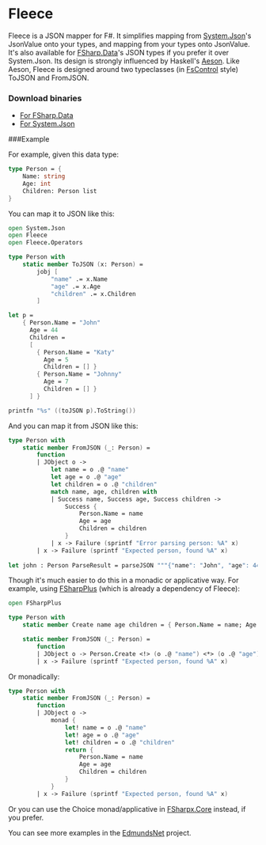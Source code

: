 Fleece
======

Fleece is a JSON mapper for F#. It simplifies mapping from [System.Json](http://bit.ly/1axIBoA)'s JsonValue onto your types, and mapping from your types onto JsonValue. It's also available for [FSharp.Data](http://fsharp.github.io/FSharp.Data/)'s JSON types if you prefer it over System.Json.
Its design is strongly influenced by Haskell's [Aeson](http://hackage.haskell.org/package/aeson-0.7.0.0/docs/Data-Aeson.html). Like Aeson, Fleece is designed around two typeclasses (in [FsControl](https://github.com/gmpl/FsControl) style) ToJSON and FromJSON.

### Download binaries

* [For FSharp.Data](https://www.nuget.org/packages/Fleece.FSharpData/)
* [For System.Json](https://www.nuget.org/packages/Fleece/)

###Example

For example, given this data type:

```fsharp
type Person = {
    Name: string
    Age: int
    Children: Person list
}
```

You can map it to JSON like this:

```fsharp
open System.Json
open Fleece
open Fleece.Operators

type Person with
    static member ToJSON (x: Person) =
        jobj [ 
            "name" .= x.Name
            "age" .= x.Age
            "children" .= x.Children
        ]

let p = 
    { Person.Name = "John"
      Age = 44
      Children = 
      [
        { Person.Name = "Katy"
          Age = 5
          Children = [] }
        { Person.Name = "Johnny"
          Age = 7
          Children = [] }
      ] }

printfn "%s" ((toJSON p).ToString())
```

And you can map it from JSON like this:

```fsharp
type Person with
    static member FromJSON (_: Person) =
        function
        | JObject o ->
            let name = o .@ "name"
            let age = o .@ "age"
            let children = o .@ "children"
            match name, age, children with
            | Success name, Success age, Success children -> 
                Success {
                    Person.Name = name
                    Age = age
                    Children = children
                }
            | x -> Failure (sprintf "Error parsing person: %A" x)
        | x -> Failure (sprintf "Expected person, found %A" x)
        
let john : Person ParseResult = parseJSON """{"name": "John", "age": 44, "children": [{"name": "Katy", "age": 5, "children": []}, {"name": "Johnny", "age": 7, "children": []}]}"""        
```

Though it's much easier to do this in a monadic or applicative way. For example, using [FSharpPlus](https://github.com/gmpl/FSharpPlus) (which is already a dependency of Fleece):

```fsharp
open FSharpPlus

type Person with
    static member Create name age children = { Person.Name = name; Age = age; Children = children }

    static member FromJSON (_: Person) =
        function
        | JObject o -> Person.Create <!> (o .@ "name") <*> (o .@ "age") <*> (o .@ "children")
        | x -> Failure (sprintf "Expected person, found %A" x)

```

Or monadically:


```fsharp
type Person with
    static member FromJSON (_: Person) = 
        function
        | JObject o -> 
            monad {
                let! name = o .@ "name"
                let! age = o .@ "age"
                let! children = o .@ "children"
                return {
                    Person.Name = name
                    Age = age
                    Children = children
                }
            }
        | x -> Failure (sprintf "Expected person, found %A" x)
```

Or you can use the Choice monad/applicative in [FSharpx.Core](https://github.com/fsprojects/fsharpx) instead, if you prefer.

You can see more examples in the [EdmundsNet](https://github.com/mausch/EdmundsNet) project.
